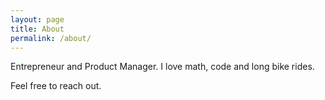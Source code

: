 ```yaml
---
layout: page
title: About
permalink: /about/
---
```


Entrepreneur and Product Manager.
I love math, code and long bike rides.

Feel free to reach out. 